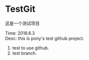 # TestGit
这是一个测试项目

Time: 2016.6.3  
Desc: this is pony's test github project.  
1. test to use github.  
2. test branch.  
